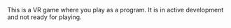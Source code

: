  This is a VR game where you play as a program.
 It is in active development and not ready for playing.
 
 
 
